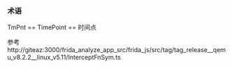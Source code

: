 
### 术语

TmPnt == TimePoint == 时间点

参考 http://giteaz:3000/frida_analyze_app_src/frida_js/src/tag/tag_release__qemu_v8.2.2__linux_v5.11/InterceptFnSym.ts